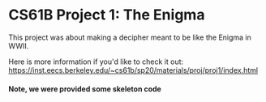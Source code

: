 # CS61B Project 1: The Enigma

This project was about making a decipher meant to be like the Enigma in WWII. 

Here is more information if you'd like to check it out: https://inst.eecs.berkeley.edu/~cs61b/sp20/materials/proj/proj1/index.html

#### Note, we were provided some skeleton code
